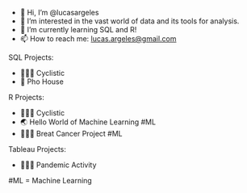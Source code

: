 - 👋 Hi, I’m @lucasargeles
- 👀 I’m interested in the vast world of data and its tools for analysis.
- 🌱 I’m currently learning SQL and R!
- 📫 How to reach me: lucas.argeles@gmail.com

SQL Projects:
- 🚴🏻‍♂️ Cyclistic
- 🍜 Pho House

R Projects:
- 🚴🏻‍♂️ Cyclistic
- 🌏 Hello World of Machine Learning #ML
- 👩🏻‍⚕️ Breat Cancer Project #ML

Tableau Projects:
- 🏋🏻‍♂️ Pandemic Activity

#ML = Machine Learning

<!---
lucasargeles/lucasargeles is a ✨ special ✨ repository because its `README.md` (this file) appears on your GitHub profile.
You can click the Preview link to take a look at your changes.
--->

